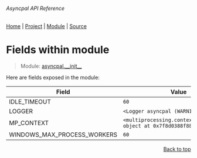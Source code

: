 ###### Asyncpal API Reference
[Home](/docs/api/README.md) | [Project](/README.md) | [Module](/docs/api/modules/asyncpal/__init__/README.md) | [Source](/asyncpal/__init__.py)

# Fields within module
> Module: [asyncpal.\_\_init\_\_](/docs/api/modules/asyncpal/__init__/README.md)

Here are fields exposed in the module:

| Field | Value |
| --- | --- |
| IDLE\_TIMEOUT | `60` |
| LOGGER | `<Logger asyncpal (WARNING)>` |
| MP\_CONTEXT | `<multiprocessing.context.SpawnContext object at 0x7f8d0388f880>` |
| WINDOWS\_MAX\_PROCESS\_WORKERS | `60` |

<p align="right"><a href="#asyncpal-api-reference">Back to top</a></p>
